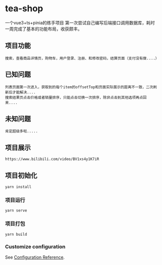 # tea-shop
一个vue3+ts+pinia的练手项目
第一次尝试自己编写后端接口调用数据库，耗时一周完成了基本的功能布局，收获颇丰。
## 项目功能
```
搜索，查看商品详情页，购物车，用户登录、注册、和修改密码，结算页面（支付没有做....）
```
## 已知问题
```
列表页面第一次进入，获取到的每个item的offsetTop和页面实际展示的距离不一致，二次刷新后才能解决....
搜索结果页点击价格或者销量排序，只能点击切换一次排序，除非点击到其他选项再点回来....
```
## 未知问题
```
肯定超级多啦.....
```
## 项目展示

```
https://www.bilibili.com/video/BV1xs4y1K7iR
```

## 项目初始化
```
yarn install
```

### 项目运行
```
yarn serve
```

### 项目打包
```
yarn build
```

### Customize configuration
See [Configuration Reference](https://cli.vuejs.org/config/).
